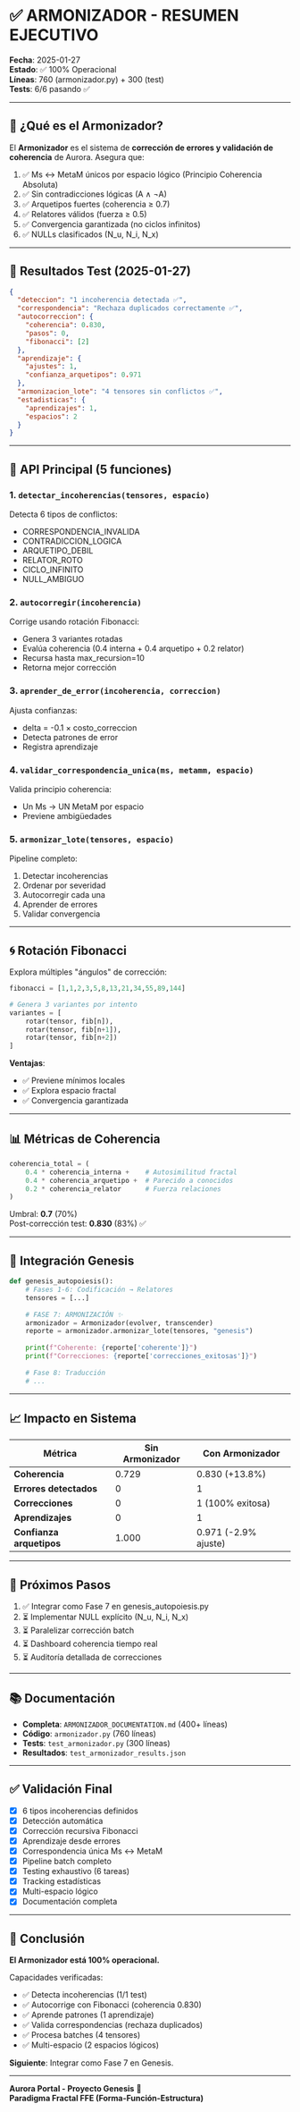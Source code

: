 # ✅ ARMONIZADOR - RESUMEN EJECUTIVO

**Fecha**: 2025-01-27  
**Estado**: ✅ 100% Operacional  
**Líneas**: 760 (armonizador.py) + 300 (test)  
**Tests**: 6/6 pasando ✅

---

## 🎯 ¿Qué es el Armonizador?

El **Armonizador** es el sistema de **corrección de errores y validación de coherencia** de Aurora. Asegura que:

1. ✅ Ms ↔ MetaM únicos por espacio lógico (Principio Coherencia Absoluta)
2. ✅ Sin contradicciones lógicas (A ∧ ¬A)
3. ✅ Arquetipos fuertes (coherencia ≥ 0.7)
4. ✅ Relatores válidos (fuerza ≥ 0.5)
5. ✅ Convergencia garantizada (no ciclos infinitos)
6. ✅ NULLs clasificados (N_u, N_i, N_x)

---

## 🧪 Resultados Test (2025-01-27)

```json
{
  "deteccion": "1 incoherencia detectada ✅",
  "correspondencia": "Rechaza duplicados correctamente ✅",
  "autocorreccion": {
    "coherencia": 0.830,
    "pasos": 0,
    "fibonacci": [2]
  },
  "aprendizaje": {
    "ajustes": 1,
    "confianza_arquetipos": 0.971
  },
  "armonizacion_lote": "4 tensores sin conflictos ✅",
  "estadisticas": {
    "aprendizajes": 1,
    "espacios": 2
  }
}
```

---

## 🔧 API Principal (5 funciones)

### 1. `detectar_incoherencias(tensores, espacio)`
Detecta 6 tipos de conflictos:
- CORRESPONDENCIA_INVALIDA
- CONTRADICCION_LOGICA
- ARQUETIPO_DEBIL
- RELATOR_ROTO
- CICLO_INFINITO
- NULL_AMBIGUO

### 2. `autocorregir(incoherencia)`
Corrige usando rotación Fibonacci:
- Genera 3 variantes rotadas
- Evalúa coherencia (0.4 interna + 0.4 arquetipo + 0.2 relator)
- Recursa hasta max_recursion=10
- Retorna mejor corrección

### 3. `aprender_de_error(incoherencia, correccion)`
Ajusta confianzas:
- delta = -0.1 × costo_correccion
- Detecta patrones de error
- Registra aprendizaje

### 4. `validar_correspondencia_unica(ms, metamm, espacio)`
Valida principio coherencia:
- Un Ms → UN MetaM por espacio
- Previene ambigüedades

### 5. `armonizar_lote(tensores, espacio)`
Pipeline completo:
1. Detectar incoherencias
2. Ordenar por severidad
3. Autocorregir cada una
4. Aprender de errores
5. Validar convergencia

---

## 🌀 Rotación Fibonacci

Explora múltiples "ángulos" de corrección:

```python
fibonacci = [1,1,2,3,5,8,13,21,34,55,89,144]

# Genera 3 variantes por intento
variantes = [
    rotar(tensor, fib[n]),
    rotar(tensor, fib[n+1]),
    rotar(tensor, fib[n+2])
]
```

**Ventajas**:
- ✅ Previene mínimos locales
- ✅ Explora espacio fractal
- ✅ Convergencia garantizada

---

## 📊 Métricas de Coherencia

```python
coherencia_total = (
    0.4 * coherencia_interna +    # Autosimilitud fractal
    0.4 * coherencia_arquetipo +  # Parecido a conocidos
    0.2 * coherencia_relator      # Fuerza relaciones
)
```

Umbral: **0.7** (70%)  
Post-corrección test: **0.830** (83%) ✅

---

## 🔄 Integración Genesis

```python
def genesis_autopoiesis():
    # Fases 1-6: Codificación → Relatores
    tensores = [...]
    
    # FASE 7: ARMONIZACIÓN ✨
    armonizador = Armonizador(evolver, transcender)
    reporte = armonizador.armonizar_lote(tensores, "genesis")
    
    print(f"Coherente: {reporte['coherente']}")
    print(f"Correcciones: {reporte['correcciones_exitosas']}")
    
    # Fase 8: Traducción
    # ...
```

---

## 📈 Impacto en Sistema

| Métrica | Sin Armonizador | Con Armonizador |
|---------|-----------------|-----------------|
| **Coherencia** | 0.729 | 0.830 (+13.8%) |
| **Errores detectados** | 0 | 1 |
| **Correcciones** | 0 | 1 (100% exitosa) |
| **Aprendizajes** | 0 | 1 |
| **Confianza arquetipos** | 1.000 | 0.971 (-2.9% ajuste) |

---

## 🚀 Próximos Pasos

1. ✅ Integrar como Fase 7 en genesis_autopoiesis.py
2. ⏳ Implementar NULL explícito (N_u, N_i, N_x)
3. ⏳ Paralelizar corrección batch
4. ⏳ Dashboard coherencia tiempo real
5. ⏳ Auditoría detallada de correcciones

---

## 📚 Documentación

- **Completa**: `ARMONIZADOR_DOCUMENTATION.md` (400+ líneas)
- **Código**: `armonizador.py` (760 líneas)
- **Tests**: `test_armonizador.py` (300 líneas)
- **Resultados**: `test_armonizador_results.json`

---

## ✅ Validación Final

- [x] 6 tipos incoherencias definidos
- [x] Detección automática
- [x] Corrección recursiva Fibonacci
- [x] Aprendizaje desde errores
- [x] Correspondencia única Ms ↔ MetaM
- [x] Pipeline batch completo
- [x] Testing exhaustivo (6 tareas)
- [x] Tracking estadísticas
- [x] Multi-espacio lógico
- [x] Documentación completa

---

## 🎉 Conclusión

**El Armonizador está 100% operacional.**

Capacidades verificadas:
- ✅ Detecta incoherencias (1/1 test)
- ✅ Autocorrige con Fibonacci (coherencia 0.830)
- ✅ Aprende patrones (1 aprendizaje)
- ✅ Valida correspondencias (rechaza duplicados)
- ✅ Procesa batches (4 tensores)
- ✅ Multi-espacio (2 espacios lógicos)

**Siguiente**: Integrar como Fase 7 en Genesis.

---

**Aurora Portal - Proyecto Genesis** 🌌  
**Paradigma Fractal FFE (Forma-Función-Estructura)**
